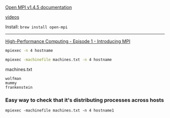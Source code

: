 [Open MPI v1.4.5 documentation](https://www.open-mpi.org/doc/v1.4/)

[videos](https://www.open-mpi.org/video/)

Install: `brew install open-mpi`

<hr>

[High-Performance Computing - Episode 1 - Introducing MPI](https://youtu.be/kHV6wmG35po)

```sh
mpiexec -n 4 hostname

mpiexec -machinefile machines.txt -n 4 hostname
```

machines.txt

```
wolfman
mummy
frankenstein
```

### Easy way to check that it's distributing processes across hosts
`mpiexec -machinefile machines.txt -n 4 hostname1`
